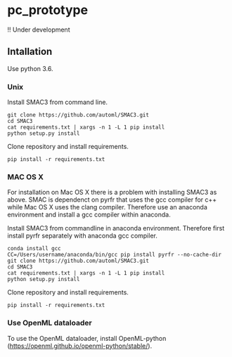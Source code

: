 # pc_prototype

!! Under development

## Intallation

Use python 3.6.

### Unix

Install SMAC3 from command line.
```
git clone https://github.com/automl/SMAC3.git
cd SMAC3
cat requirements.txt | xargs -n 1 -L 1 pip install
python setup.py install
```
Clone repository and install requirements.
```
pip install -r requirements.txt
```

### MAC OS X

For installation on Mac OS X there is a problem with installing SMAC3 as above. SMAC is dependenct on pyrfr that uses the gcc compiler for c++ while Mac OS X uses the clang compiler. Therefore use an anaconda environment and install a gcc compiler within anaconda.

Install SMAC3 from commandline in anaconda environment. Therefore first install pyrfr separately with anaconda gcc compiler.
```
conda install gcc
CC=/Users/username/anaconda/bin/gcc pip install pyrfr --no-cache-dir
git clone https://github.com/automl/SMAC3.git
cd SMAC3
cat requirements.txt | xargs -n 1 -L 1 pip install
python setup.py install
```
Clone repository and install requirements.
```
pip install -r requirements.txt
```

### Use OpenML dataloader

To use the OpenML dataloader, install OpenML-python (https://openml.github.io/openml-python/stable/).
